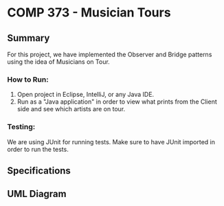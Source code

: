 # COMP 373 - Musician Tours

## Summary
For this project, we have implemented the Observer and Bridge patterns using the idea of Musicians on Tour. 

### How to Run:
1. Open project in Eclipse, IntelliJ, or any Java IDE.
2. Run as a "Java application" in order to view what prints from the Client side and see which artists are on tour. 

### Testing: 
We are using JUnit for running tests. Make sure to have JUnit imported in order to run the tests. 

## Specifications 

## UML Diagram

